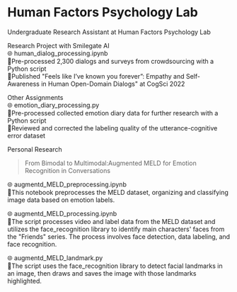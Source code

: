 # Human Factors Psychology Lab
Undergraduate Research Assistant at Human Factors Psychology Lab

Research Project with Smilegate AI  
🌐 human_dialog_processing.ipynb  
🔸Pre-processed 2,300 dialogs and surveys from crowdsourcing with a Python script  
🔸Published "Feels like I’ve known you forever”: Empathy and Self-Awareness in Human Open-Domain Dialogs" at CogSci 2022  

Other Assignments  
🌐 emotion_diary_processing.py  
🔸Pre-processed collected emotion diary data for further research with a Python script  
🔸Reviewed and corrected the labeling quality of the utterance-cognitive error dataset  

Personal Research   
> From Bimodal to Multimodal:Augmented MELD for Emotion Recognition in Conversations

🌐 augmentd_MELD_preprocessing.ipynb  
🔸This notebook preprocesses the MELD dataset, organizing and classifying image data based on emotion labels.

🌐 augmentd_MELD_processing.ipynb  
🔸The script processes video and label data from the MELD dataset and utilizes the face_recognition library to identify main characters' faces from the "Friends" series. The process involves face detection, data labeling, and face recognition.

🌐 augmentd_MELD_landmark.py  
🔸The script uses the face_recognition library to detect facial landmarks in an image, then draws and saves the image with those landmarks highlighted. 

 
